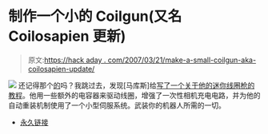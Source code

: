 # 制作一个小的 Coilgun(又名 Coilosapien 更新)

> 原文:[https://hack aday . com/2007/03/21/make-a-small-coilgun-aka-coilosapien-update/](https://hackaday.com/2007/03/21/make-a-small-coilgun-aka-coilosapien-update/)

![](../Images/8674d7cf82d145300222e4fc1c876b84.png)
还记得那个[的](http://www.hackaday.com/2007/02/13/coilosapien-rail-gun-on-yer-robot/)吗？我跳过去，发现[马库斯]给[写了一个关于他的迷你线圈枪的教程](http://www.evosapien.com/robosapien-hack/marcus/html/coilosapien.html)。他用一些额外的电容器来驱动线圈，增强了一次性相机充电电路，并为他的自动重装机制使用了一个小型伺服系统。武装你的机器人所需的一切。

*   [永久链接](http://www.evosapien.com/robosapien-hack/marcus/html/coilosapien.html)